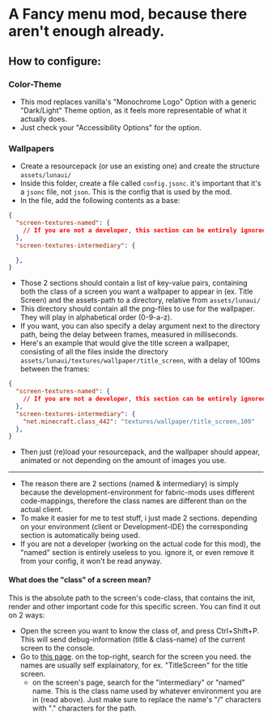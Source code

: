 # A Fancy menu mod, because there aren't enough already.

<h2>How to configure:</h2>

<h3>Color-Theme</h3>

- This mod replaces vanilla's "Monochrome Logo" Option with a generic "Dark/Light" Theme option, as it feels more representable of what it actually does.
- Just check your "Accessibility Options" for the option.

<h3>Wallpapers</h3>

- Create a resourcepack (or use an existing one) and create the structure `assets/lunaui/`
- Inside this folder, create a file called `config.jsonc`. it's important that it's a `jsonc` file, not `json`. This is the config that is used by the mod.
- In the file, add the following contents as a base:
```json
{
  "screen-textures-named": {
    // If you are not a developer, this section can be entirely ignored by you.
  },
  "screen-textures-intermediary": {

  },
}  
```
- Those 2 sections should contain a list of key-value pairs, containing both the class of a screen you want a wallpaper to appear in (ex. Title Screen) and the assets-path to a directory, relative from `assets/lunaui/`
- This directory should contain all the png-files to use for the wallpaper. They will play in alphabetical order (0-9-a-z).
- If you want, you can also specify a delay argument next to the directory path, being the delay between frames, measured in milliseconds.
- Here's an example that would give the title screen a wallpaper, consisting of all the files inside the directory `assets/lunaui/textures/wallpaper/title_screen`, with a delay of 100ms between the frames:
```json
{
  "screen-textures-named": {
    // If you are not a developer, this section can be entirely ignored by you.
  },
  "screen-textures-intermediary": {
    "net.minecraft.class_442": "textures/wallpaper/title_screen,100"
  },
}  
```
- Then just (re)load your resourcepack, and the wallpaper should appear, animated or not depending on the amount of images you use.

-----------------------------------------------------------------------------------------------------------------------------------------------
- The reason there are 2 sections (named & intermediary) is simply because the development-environment for fabric-mods uses different code-mappings, therefore the class names are different than on the actual client.
- To make it easier for me to test stuff, i just made 2 sections. depending on your environment (client or Development-IDE) the corresponding section is automatically being used.
- If you are not a developer (working on the actual code for this mod), the "named" section is entirely useless to you. ignore it, or even remove it from your config, it won't be read anyway.

<h4>What does the "class" of a screen mean?</h4>

This is the absolute path to the screen's code-class, that contains the init, render and other important code for this specific screen.
You can find it out on 2 ways:
- Open the screen you want to know the class of, and press Ctrl+Shift+P. This will send debug-information (title & class-name) of the current screen to the console.
- Go to [this page](https://maven.fabricmc.net/docs/yarn-24w11a+build.2/index.html). on the top-right, search for the screen you need. the names are usually self explainatory, for ex. "TitleScreen" for the title screen.
  - on the screen's page, search for the "intermediary" or "named" name. This is the class name used by whatever environment you are in (read above). Just make sure to replace the name's "/" characters with "." characters for the path.
